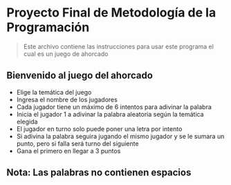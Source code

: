 # Proyecto Final de Metodología de la Programación
> Este archivo contiene las instrucciones para usar este programa el cual es un juego de ahorcado

## Bienvenido al juego del ahorcado
- Elige la temática del juego            
- Ingresa el nombre de los jugadores
- Cada jugador tiene un máximo de 6 intentos para adivinar la palabra
- Inicia el jugador 1 a adivinar la palabra aleatoria según la temática elegida
- El jugador en turno solo puede poner una letra por intento
- Si adivina la palabra seguira jugando el mismo jugador y se le sumara un punto, pero si falla será turno del siguiente
- Gana el primero en llegar a 3 puntos
## Nota: Las palabras no contienen espacios
                 